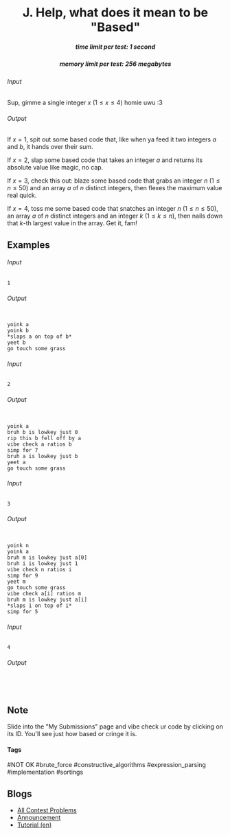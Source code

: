 <h1 style='text-align: center;'> J. Help, what does it mean to be "Based"</h1>

<h5 style='text-align: center;'>time limit per test: 1 second</h5>
<h5 style='text-align: center;'>memory limit per test: 256 megabytes</h5>


###### Input

Sup, gimme a single integer $x$ ($1 \le x \le 4$) homie uwu :3

###### Output

If $x = 1$, spit out some based code that, like when ya feed it two integers $a$ and $b$, it hands over their sum.

If $x = 2$, slap some based code that takes an integer $a$ and returns its absolute value like magic, no cap.

If $x = 3$, check this out: blaze some based code that grabs an integer $n$ ($1 \le n \le 50$) and an array $a$ of $n$ distinct integers, then flexes the maximum value real quick.

If $x = 4$, toss me some based code that snatches an integer $n$ ($1 \le n \le 50$), an array $a$ of $n$ distinct integers and an integer $k$ ($1 \le k \le n$), then nails down that $k$-th largest value in the array. Get it, fam!

## Examples

###### Input


```text
1
```
###### Output

```text

yoink a
yoink b
*slaps a on top of b*
yeet b
go touch some grass

```
###### Input


```text
2
```
###### Output

```text

yoink a
bruh b is lowkey just 0
rip this b fell off by a
vibe check a ratios b
simp for 7
bruh a is lowkey just b
yeet a
go touch some grass

```
###### Input


```text
3
```
###### Output

```text

yoink n
yoink a
bruh m is lowkey just a[0]
bruh i is lowkey just 1
vibe check n ratios i
simp for 9
yeet m
go touch some grass
vibe check a[i] ratios m
bruh m is lowkey just a[i]
*slaps 1 on top of i*
simp for 5

```
###### Input


```text
4
```
###### Output

```text

 
```
## Note

Slide into the "My Submissions" page and vibe check ur code by clicking on its ID. You'll see just how based or cringe it is.

 



#### Tags 

#NOT OK #brute_force #constructive_algorithms #expression_parsing #implementation #sortings 

## Blogs
- [All Contest Problems](../April_Fools_Day_Contest_2024.md)
- [Announcement](../blogs/Announcement.md)
- [Tutorial (en)](../blogs/Tutorial_(en).md)
